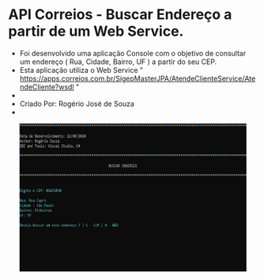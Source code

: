 # API Correios - Buscar Endereço a partir de um Web Service.


* Foi desenvolvido uma aplicação Console com o objetivo de consultar um endereço ( Rua, Cidade, Bairro, UF ) a partir do seu CEP.
* Esta aplicação utiliza o Web Service " https://apps.correios.com.br/SigepMasterJPA/AtendeClienteService/AtendeCliente?wsdl "
* 
* Criado Por: Rogério José de Souza
*


<p align="center">
  <img width="460" height="300" src="https://github.com/chakedwards/.NET4life/blob/master/ConsoleApp1/imgs/APP.png">
</p>

 
 
